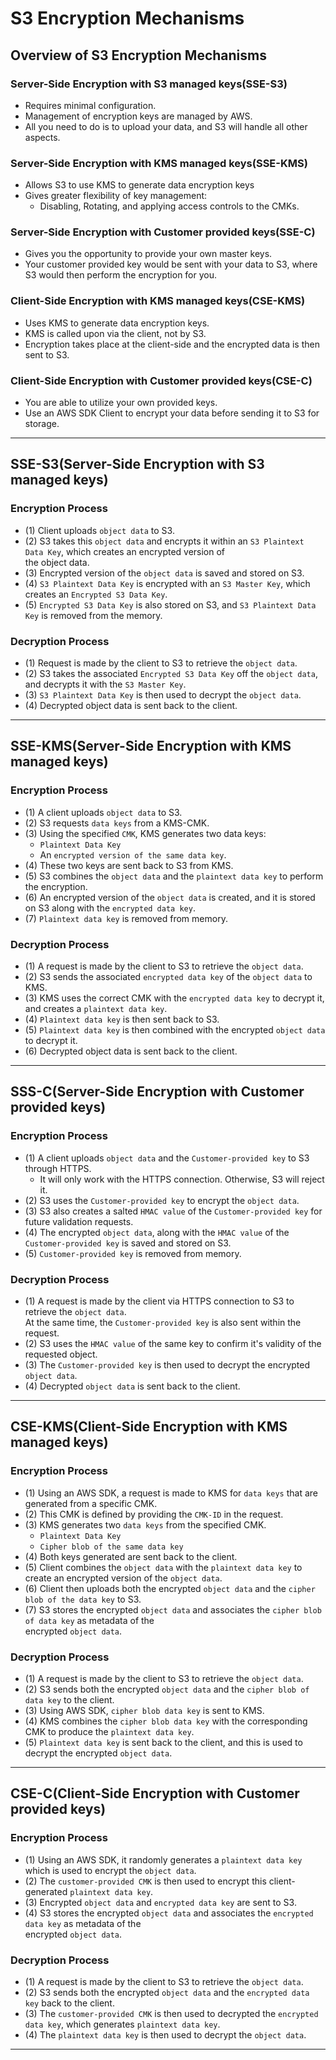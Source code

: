 # S3 Encryption Mechanisms

## Overview of S3 Encryption Mechanisms

### Server-Side Encryption with S3 managed keys(SSE-S3)

- Requires minimal configuration.
- Management of encryption keys are managed by AWS.
- All you need to do is to upload your data, and S3 will handle all other aspects.

### Server-Side Encryption with KMS managed keys(SSE-KMS)

- Allows S3 to use KMS to generate data encryption keys
- Gives greater flexibility of key management:
  - Disabling, Rotating, and applying access controls to the CMKs.

### Server-Side Encryption with Customer provided keys(SSE-C)

- Gives you the opportunity to provide your own master keys.
- Your customer provided key would be sent with your data to S3, where S3 would then perform the encryption for you.

### Client-Side Encryption with KMS managed keys(CSE-KMS)

- Uses KMS to generate data encryption keys.
- KMS is called upon via the client, not by S3.
- Encryption takes place at the client-side and the encrypted data is then sent to S3.

### Client-Side Encryption with Customer provided keys(CSE-C)

- You are able to utilize your own provided keys.
- Use an AWS SDK Client to encrypt your data before sending it to S3 for storage.

---

## SSE-S3(Server-Side Encryption with S3 managed keys)

### Encryption Process

- (1) Client uploads `object data` to S3.
- (2) S3 takes this `object data` and encrypts it within an `S3 Plaintext Data Key`, which creates an encrypted version of  
  the object data.
- (3) Encrypted version of the `object data` is saved and stored on S3.
- (4) `S3 Plaintext Data Key` is encrypted with an `S3 Master Key`, which creates an `Encrypted S3 Data Key`.
- (5) `Encrypted S3 Data Key` is also stored on S3, and `S3 Plaintext Data Key` is removed from the memory.

### Decryption Process

- (1) Request is made by the client to S3 to retrieve the `object data`.
- (2) S3 takes the associated `Encrypted S3 Data Key` off the `object data`, and decrypts it with the `S3 Master Key`.
- (3) `S3 Plaintext Data Key` is then used to decrypt the `object data`.
- (4) Decrypted object data is sent back to the client.

---

## SSE-KMS(Server-Side Encryption with KMS managed keys)

### Encryption Process

- (1) A client uploads `object data` to S3.
- (2) S3 requests `data keys` from a KMS-CMK.
- (3) Using the specified `CMK`, KMS generates two data keys:
  - `Plaintext Data Key`
  - An `encrypted version of the same data key`.
- (4) These two keys are sent back to S3 from KMS.
- (5) S3 combines the `object data` and the `plaintext data key` to perform the encryption.
- (6) An encrypted version of the `object data` is created, and it is stored on S3 along with the `encrypted data key`.
- (7) `Plaintext data key` is removed from memory.

### Decryption Process

- (1) A request is made by the client to S3 to retrieve the `object data`.
- (2) S3 sends the associated `encrypted data key` of the `object data` to KMS.
- (3) KMS uses the correct CMK with the `encrypted data key` to decrypt it, and creates a `plaintext data key`.
- (4) `Plaintext data key` is then sent back to S3.
- (5) `Plaintext data key` is then combined with the encrypted `object data` to decrypt it.
- (6) Decrypted object data is sent back to the client.

---

## SSS-C(Server-Side Encryption with Customer provided keys)

### Encryption Process

- (1) A client uploads `object data` and the `Customer-provided key` to S3 through HTTPS.
  - It will only work with the HTTPS connection. Otherwise, S3 will reject it.
- (2) S3 uses the `Customer-provided key` to encrypt the `object data`.
- (3) S3 also creates a salted `HMAC value` of the `Customer-provided key` for future validation requests.
- (4) The encrypted `object data`, along with the `HMAC value` of the `Customer-provided key` is saved and stored on S3.
- (5) `Customer-provided key` is removed from memory.

### Decryption Process

- (1) A request is made by the client via HTTPS connection to S3 to retrieve the `object data`.  
  At the same time, the `Customer-provided key` is also sent within the request.
- (2) S3 uses the `HMAC value` of the same key to confirm it's validity of the requested object.
- (3) The `Customer-provided key` is then used to decrypt the encrypted `object data`.
- (4) Decrypted `object data` is sent back to the client.

---

## CSE-KMS(Client-Side Encryption with KMS managed keys)

### Encryption Process

- (1) Using an AWS SDK, a request is made to KMS for `data keys` that are generated from a specific CMK.
- (2) This CMK is defined by providing the `CMK-ID` in the request.
- (3) KMS generates two `data keys` from the specified CMK.
  - `Plaintext Data Key`
  - `Cipher blob of the same data key`
- (4) Both keys generated are sent back to the client.
- (5) Client combines the `object data` with the `plaintext data key` to create an encrypted version of the `object data`.
- (6) Client then uploads both the encrypted `object data` and the `cipher blob of the data key` to S3.
- (7) S3 stores the encrypted `object data` and associates the `cipher blob of data key` as metadata of the  
  encrypted `object data`.

### Decryption Process

- (1) A request is made by the client to S3 to retrieve the `object data`.
- (2) S3 sends both the encrypted `object data` and the `cipher blob of data key` to the client.
- (3) Using AWS SDK, `cipher blob data key` is sent to KMS.
- (4) KMS combines the `cipher blob data key` with the corresponding CMK to produce the `plaintext data key`.
- (5) `Plaintext data key` is sent back to the client, and this is used to decrypt the encrypted `object data`.

---

## CSE-C(Client-Side Encryption with Customer provided keys)

### Encryption Process

- (1) Using an AWS SDK, it randomly generates a `plaintext data key` which is used to encrypt the `object data`.
- (2) The `customer-provided CMK` is then used to encrypt this client-generated `plaintext data key`.
- (3) Encrypted `object data` and `encrypted data key` are sent to S3.
- (4) S3 stores the encrypted `object data` and associates the `encrypted data key` as metadata of the  
  encrypted `object data`.

### Decryption Process

- (1) A request is made by the client to S3 to retrieve the `object data`.
- (2) S3 sends both the encrypted `object data` and the `encrypted data key` back to the client.
- (3) The `customer-provided CMK` is then used to decrypted the `encrypted data key`, which generates `plaintext data key`.
- (4) The `plaintext data key` is then used to decrypt the `object data`.

---
